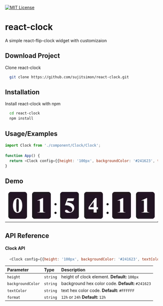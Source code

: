 
[![MIT License](https://img.shields.io/badge/License-MIT-green.svg)](https://choosealicense.com/licenses/mit/)


# react-clock

A simple react-flip-clock widget with customizaion



## Download Project

Clone react-clock

```bash
  git clone https://github.com/sujitsimon/react-clock.git
```
## Installation

Install react-clock with npm

```bash
  cd react-clock
  npm install
```
    
## Usage/Examples

```javascript
import Clock from './component/Clock/Clock';

function App() {
  return <Clock config={{height: '100px', backgroundColor: '#241623', textColor: '#fff'}}/>
}
```
## Demo

![](https://github.com/sujitsimon/react-clock/blob/main/screenshots/react-clock.gif)

## API Reference

#### Clock API

```javascript
  <Clock config={{height: '100px', backgroundColor: '#241623', textColor: '#fff'}}/>
```

| Parameter | Type     | Description                |
| :-------- | :------- | :------------------------- |
| `height` | `string` |  height of clock element. **Default:** `100px`|
| `backgroundColor` | `string` |  background hex color code. **Default:** `#241623`|
| `textColor` | `string` |  text hex color code. **Default:** `#FFFFFF`|
| `format` | `string` |  `12h` or `24h` **Default:** `12h`|

